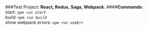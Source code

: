###Test Project: **React, Redux, Saga, Webpack.**
####**Commands**:  
   start: _`npm run start`_  
   build: _`npm run build`_  
   show webpack errors: _`npm run seeErr`_

